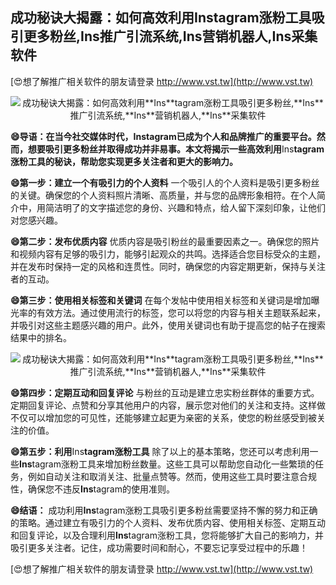 ## **成功秘诀大揭露：如何高效利用**Ins**tagram涨粉工具吸引更多粉丝,**Ins**推广引流系统,**Ins**营销机器人,**Ins**采集软件**

[😍想了解推广相关软件的朋友请登录 http://www.vst.tw](http://www.vst.tw)

 <center><img src="https://vst.tw/MP4/tuiguang/png/8.png" alt="成功秘诀大揭露：如何高效利用**Ins**tagram涨粉工具吸引更多粉丝,**Ins**推广引流系统,**Ins**营销机器人,**Ins**采集软件"></center>

**😄导语：在当今社交媒体时代，**Ins**tagram已成为个人和品牌推广的重要平台。然而，想要吸引更多粉丝并取得成功并非易事。本文将揭示一些高效利用**Ins**tagram涨粉工具的秘诀，帮助您实现更多关注者和更大的影响力。**

**😄第一步：建立一个有吸引力的个人资料**
一个吸引人的个人资料是吸引更多粉丝的关键。确保您的个人资料照片清晰、高质量，并与您的品牌形象相符。在个人简介中，用简洁明了的文字描述您的身份、兴趣和特点，给人留下深刻印象，让他们对您感兴趣。

**😄第二步：发布优质内容**
优质内容是吸引粉丝的最重要因素之一。确保您的照片和视频内容有足够的吸引力，能够引起观众的共鸣。选择适合您目标受众的主题，并在发布时保持一定的风格和连贯性。同时，确保您的内容定期更新，保持与关注者的互动。

**😄第三步：使用相关标签和关键词**
在每个发帖中使用相关标签和关键词是增加曝光率的有效方法。通过使用流行的标签，您可以将您的内容与相关主题联系起来，并吸引对这些主题感兴趣的用户。此外，使用关键词也有助于提高您的帖子在搜索结果中的排名。

 <center><img src="https://vst.tw/MP4/tuiguang/png/3.png" alt="成功秘诀大揭露：如何高效利用**Ins**tagram涨粉工具吸引更多粉丝,**Ins**推广引流系统,**Ins**营销机器人,**Ins**采集软件"></center>

**😄第四步：定期互动和回复评论**
与粉丝的互动是建立忠实粉丝群体的重要方式。定期回复评论、点赞和分享其他用户的内容，展示您对他们的关注和支持。这样做不仅可以增加您的可见性，还能够建立起更为亲密的关系，使您的粉丝感受到被关注的价值。

**😄第五步：利用**Ins**tagram涨粉工具**
除了以上的基本策略，您还可以考虑利用一些**Ins**tagram涨粉工具来增加粉丝数量。这些工具可以帮助您自动化一些繁琐的任务，例如自动关注和取消关注、批量点赞等。然而，使用这些工具时要注意合规性，确保您不违反**Ins**tagram的使用准则。

**😄结语：**
成功利用**Ins**tagram涨粉工具吸引更多粉丝需要坚持不懈的努力和正确的策略。通过建立有吸引力的个人资料、发布优质内容、使用相关标签、定期互动和回复评论，以及合理利用**Ins**tagram涨粉工具，您将能够扩大自己的影响力，并吸引更多关注者。记住，成功需要时间和耐心，不要忘记享受过程中的乐趣！

[😍想了解推广相关软件的朋友请登录 http://www.vst.tw](http://www.vst.tw)



